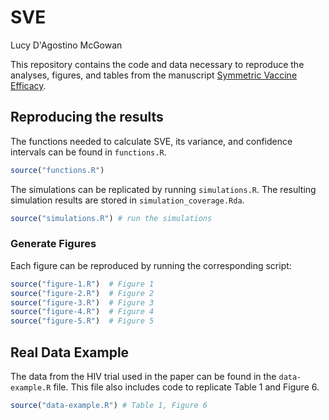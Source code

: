 # SVE

Lucy D'Agostino McGowan

This repository contains the code and data necessary to reproduce the analyses, figures, and tables from the manuscript [Symmetric Vaccine Efficacy]().

## Reproducing the results

The functions needed to calculate SVE, its variance, and confidence intervals can be found in `functions.R`.

```r
source("functions.R")
```

The simulations can be replicated by running `simulations.R`. The resulting simulation results are stored in `simulation_coverage.Rda`. 

```r
source("simulations.R") # run the simulations
```


### Generate Figures

Each figure can be reproduced by running the corresponding script:

```r
source("figure-1.R")  # Figure 1
source("figure-2.R")  # Figure 2
source("figure-3.R")  # Figure 3
source("figure-4.R")  # Figure 4
source("figure-5.R")  # Figure 5
```

## Real Data Example

The data from the HIV trial used in the paper can be found in the `data-example.R` file. This file also includes code to replicate Table 1 and Figure 6.

```r
source("data-example.R") # Table 1, Figure 6
```
